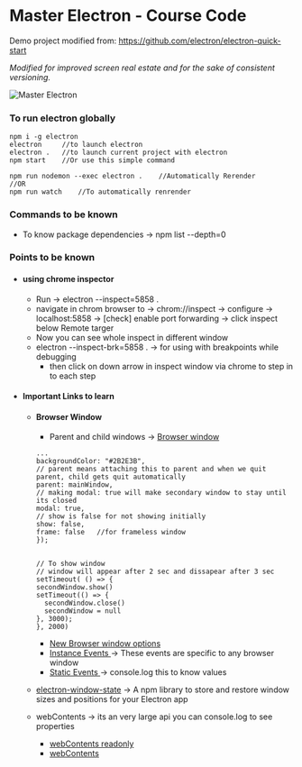 # Master Electron - Course Code

Demo project modified from: https://github.com/electron/electron-quick-start

_Modified for improved screen real estate and for the sake of consistent versioning._

![Master Electron](https://raw.githubusercontent.com/stackacademytv/master-electron/master/splash.png)

### To run electron globally

```
npm i -g electron
electron     //to launch electron
electron .   //to launch current project with electron
npm start    //Or use this simple command

npm run nodemon --exec electron .    //Automatically Rerender
//OR
npm run watch    //To automatically renrender
```

### Commands to be known

- To know package dependencies -> npm list --depth=0

### Points to be known

- #### using chrome inspector

  - Run -> electron --inspect=5858 .
  - navigate in chrom browser to -> chrom://inspect -> configure -> localhost:5858 -> [check] enable port forwarding -> click inspect below Remote targer
  - Now you can see whole inspect in different window
  - electron --inspect-brk=5858 . -> for using with breakpoints while debugging
    - then click on down arrow in inspect window via chrome to step in to each step

- #### Important Links to learn

  - #### Browser Window
    - Parent and child windows -> <a href="https://www.electronjs.org/docs/latest/api/browser-window">Browser window </a>

    ```
    ...
    backgroundColor: "#2B2E3B",
    // parent means attaching this to parent and when we quit parent, child gets quit automatically
    parent: mainWindow,
    // making modal: true will make secondary window to stay until its closed
    modal: true,
    // show is false for not showing initially
    show: false,
    frame: false   //for frameless window
    });


    // To show window
    // window will appear after 2 sec and dissapear after 3 sec
    setTimeout( () => {
    secondWindow.show()
    setTimeout(() => {
      secondWindow.close()
      secondWindow = null
    }, 3000);
    }, 2000)
    ```
    - <a href="https://www.electronjs.org/docs/latest/api/browser-window#new-browserwindowoptions">New Browser window options</a>
    - <a href="https://www.electronjs.org/docs/latest/api/browser-window#instance-events">Instance Events </a> -> These events are specific to any browser window
    - <a href="https://www.electronjs.org/docs/latest/api/browser-window#static-methods">Static Events </a> -> console.log this to know values
  
  - <a href='https://www.npmjs.com/package/electron-window-state'>electron-window-state</a> -> A npm library to store and restore window sizes and positions for your Electron app
  - webContents -> its an very large api you can console.log to see properties
    - <a href='https://www.electronjs.org/docs/latest/api/browser-window#winwebcontents-readonly'>webContents readonly</a>
    - <a href='https://www.electronjs.org/docs/latest/api/web-contents'>webContents</a>

